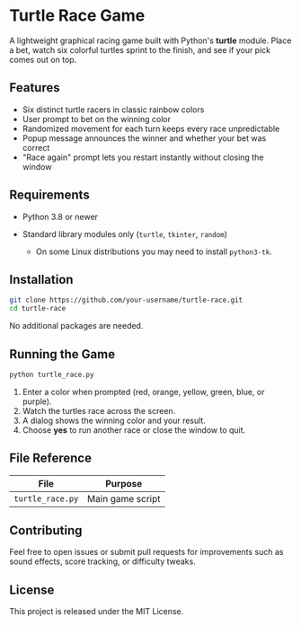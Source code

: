 # Turtle Race Game

A lightweight graphical racing game built with Python's **turtle** module. Place a bet, watch six colorful turtles sprint to the finish, and see if your pick comes out on top.

## Features

* Six distinct turtle racers in classic rainbow colors
* User prompt to bet on the winning color
* Randomized movement for each turn keeps every race unpredictable
* Popup message announces the winner and whether your bet was correct
* "Race again" prompt lets you restart instantly without closing the window

## Requirements

* Python 3.8 or newer
* Standard library modules only (`turtle`, `tkinter`, `random`)

  * On some Linux distributions you may need to install `python3-tk`.

## Installation

```bash
git clone https://github.com/your‑username/turtle‑race.git
cd turtle‑race
```

No additional packages are needed.

## Running the Game

```bash
python turtle_race.py
```

1. Enter a color when prompted (red, orange, yellow, green, blue, or purple).
2. Watch the turtles race across the screen.
3. A dialog shows the winning color and your result.
4. Choose **yes** to run another race or close the window to quit.

## File Reference

| File             | Purpose          |
| ---------------- | ---------------- |
| `turtle_race.py` | Main game script |

## Contributing

Feel free to open issues or submit pull requests for improvements such as sound effects, score tracking, or difficulty tweaks.

## License

This project is released under the MIT License.

